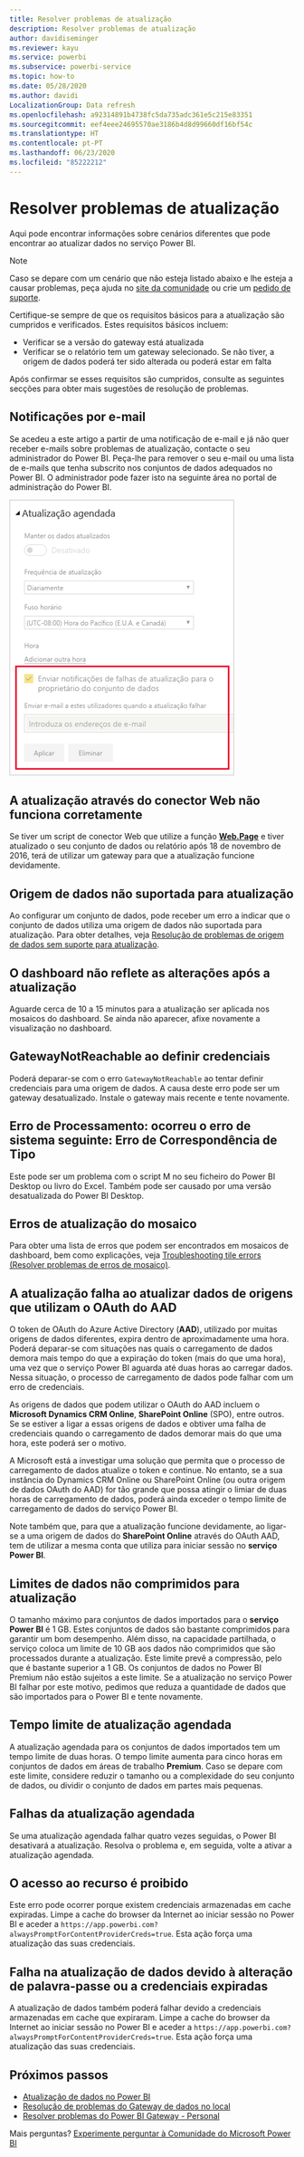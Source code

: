 ```yaml
---
title: Resolver problemas de atualização
description: Resolver problemas de atualização
author: davidiseminger
ms.reviewer: kayu
ms.service: powerbi
ms.subservice: powerbi-service
ms.topic: how-to
ms.date: 05/28/2020
ms.author: davidi
LocalizationGroup: Data refresh
ms.openlocfilehash: a92314891b4738fc5da735adc361e5c215e83351
ms.sourcegitcommit: eef4eee24695570ae3186b4d8d99660df16bf54c
ms.translationtype: HT
ms.contentlocale: pt-PT
ms.lasthandoff: 06/23/2020
ms.locfileid: "85222212"
---
```

# <a name="troubleshooting-refresh-scenarios"></a>Resolver problemas de atualização

Aqui pode encontrar informações sobre cenários diferentes que pode encontrar ao atualizar dados no serviço Power BI.

> [!NOTE]
> Caso se depare com um cenário que não esteja listado abaixo e lhe esteja a causar problemas, peça ajuda no [site da comunidade](https://community.powerbi.com/) ou crie um [pedido de suporte](https://powerbi.microsoft.com/support/).
>

Certifique-se sempre de que os requisitos básicos para a atualização são cumpridos e verificados. Estes requisitos básicos incluem:

* Verificar se a versão do gateway está atualizada
* Verificar se o relatório tem um gateway selecionado. Se não tiver, a origem de dados poderá ter sido alterada ou poderá estar em falta

Após confirmar se esses requisitos são cumpridos, consulte as seguintes secções para obter mais sugestões de resolução de problemas. 


## <a name="email-notifications"></a>Notificações por e-mail

Se acedeu a este artigo a partir de uma notificação de e-mail e já não quer receber e-mails sobre problemas de atualização, contacte o seu administrador do Power BI. Peça-lhe para remover o seu e-mail ou uma lista de e-mails que tenha subscrito nos conjuntos de dados adequados no Power BI. O administrador pode fazer isto na seguinte área no portal de administração do Power BI.

![E-mail para notificações de atualização](media/refresh-troubleshooting-refresh-scenarios/refresh-email.png)

## <a name="refresh-using-web-connector-doesnt-work-properly"></a>A atualização através do conector Web não funciona corretamente

Se tiver um script de conector Web que utilize a função [**Web.Page**](/powerquery-m/web-page) e tiver atualizado o seu conjunto de dados ou relatório após 18 de novembro de 2016, terá de utilizar um gateway para que a atualização funcione devidamente.

## <a name="unsupported-data-source-for-refresh"></a>Origem de dados não suportada para atualização

Ao configurar um conjunto de dados, pode receber um erro a indicar que o conjunto de dados utiliza uma origem de dados não suportada para atualização. Para obter detalhes, veja [Resolução de problemas de origem de dados sem suporte para atualização](service-admin-troubleshoot-unsupported-data-source-for-refresh.md).

## <a name="dashboard-doesnt-reflect-changes-after-refresh"></a>O dashboard não reflete as alterações após a atualização

Aguarde cerca de 10 a 15 minutos para a atualização ser aplicada nos mosaicos do dashboard. Se ainda não aparecer, afixe novamente a visualização no dashboard.

## <a name="gatewaynotreachable-when-setting-credentials"></a>GatewayNotReachable ao definir credenciais

Poderá deparar-se com o erro `GatewayNotReachable` ao tentar definir credenciais para uma origem de dados. A causa deste erro pode ser um gateway desatualizado. Instale o gateway mais recente e tente novamente.

## <a name="processing-error-the-following-system-error-occurred-type-mismatch"></a>Erro de Processamento: ocorreu o erro de sistema seguinte: Erro de Correspondência de Tipo

Este pode ser um problema com o script M no seu ficheiro do Power BI Desktop ou livro do Excel. Também pode ser causado por uma versão desatualizada do Power BI Desktop.

## <a name="tile-refresh-errors"></a>Erros de atualização do mosaico

Para obter uma lista de erros que podem ser encontrados em mosaicos de dashboard, bem como explicações, veja [Troubleshooting tile errors (Resolver problemas de erros de mosaico)](refresh-troubleshooting-tile-errors.md).

## <a name="refresh-fails-when-updating-data-from-sources-that-use-aad-oauth"></a>A atualização falha ao atualizar dados de origens que utilizam o OAuth do AAD

O token de OAuth do Azure Active Directory (**AAD**), utilizado por muitas origens de dados diferentes, expira dentro de aproximadamente uma hora. Poderá deparar-se com situações nas quais o carregamento de dados demora mais tempo do que a expiração do token (mais do que uma hora), uma vez que o serviço Power BI aguarda até duas horas ao carregar dados. Nessa situação, o processo de carregamento de dados pode falhar com um erro de credenciais.

As origens de dados que podem utilizar o OAuth do AAD incluem o **Microsoft Dynamics CRM Online**, **SharePoint Online** (SPO), entre outros. Se se estiver a ligar a essas origens de dados e obtiver uma falha de credenciais quando o carregamento de dados demorar mais do que uma hora, este poderá ser o motivo.

A Microsoft está a investigar uma solução que permita que o processo de carregamento de dados atualize o token e continue. No entanto, se a sua instância do Dynamics CRM Online ou SharePoint Online (ou outra origem de dados OAuth do AAD) for tão grande que possa atingir o limiar de duas horas de carregamento de dados, poderá ainda exceder o tempo limite de carregamento de dados do serviço Power BI.

Note também que, para que a atualização funcione devidamente, ao ligar-se a uma origem de dados do **SharePoint Online** através do OAuth AAD, tem de utilizar a mesma conta que utiliza para iniciar sessão no **serviço Power BI**.

## <a name="uncompressed-data-limits-for-refresh"></a>Limites de dados não comprimidos para atualização

O tamanho máximo para conjuntos de dados importados para o **serviço Power BI** é 1 GB. Estes conjuntos de dados são bastante comprimidos para garantir um bom desempenho. Além disso, na capacidade partilhada, o serviço coloca um limite de 10 GB aos dados não comprimidos que são processados durante a atualização. Este limite prevê a compressão, pelo que é bastante superior a 1 GB. Os conjuntos de dados no Power BI Premium não estão sujeitos a este limite. Se a atualização no serviço Power BI falhar por este motivo, pedimos que reduza a quantidade de dados que são importados para o Power BI e tente novamente.

## <a name="scheduled-refresh-timeout"></a>Tempo limite de atualização agendada

A atualização agendada para os conjuntos de dados importados tem um tempo limite de duas horas. O tempo limite aumenta para cinco horas em conjuntos de dados em áreas de trabalho **Premium**. Caso se depare com este limite, considere reduzir o tamanho ou a complexidade do seu conjunto de dados, ou dividir o conjunto de dados em partes mais pequenas.

## <a name="scheduled-refresh-failures"></a>Falhas da atualização agendada

Se uma atualização agendada falhar quatro vezes seguidas, o Power BI desativará a atualização. Resolva o problema e, em seguida, volte a ativar a atualização agendada.

## <a name="access-to-the-resource-is-forbidden"></a>O acesso ao recurso é proibido  

Este erro pode ocorrer porque existem credenciais armazenadas em cache expiradas. Limpe a cache do browser da Internet ao iniciar sessão no Power BI e aceder a `https://app.powerbi.com?alwaysPromptForContentProviderCreds=true`. Esta ação força uma atualização das suas credenciais.

## <a name="data-refresh-failure-because-of-password-change-or-expired-credentials"></a>Falha na atualização de dados devido à alteração de palavra-passe ou a credenciais expiradas

A atualização de dados também poderá falhar devido a credenciais armazenadas em cache que expiraram. Limpe a cache do browser da Internet ao iniciar sessão no Power BI e aceder a `https://app.powerbi.com?alwaysPromptForContentProviderCreds=true`. Esta ação força uma atualização das suas credenciais.

## <a name="next-steps"></a>Próximos passos

- [Atualização de dados no Power BI](refresh-data.md)  
- [Resolução de problemas do Gateway de dados no local](service-gateway-onprem-tshoot.md)  
- [Resolver problemas do Power BI Gateway - Personal](service-admin-troubleshooting-power-bi-personal-gateway.md)  

Mais perguntas? [Experimente perguntar à Comunidade do Microsoft Power BI](https://community.powerbi.com/)
